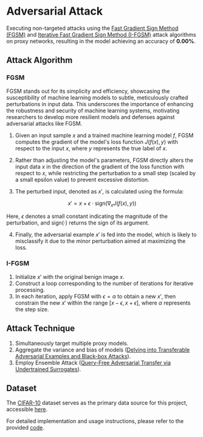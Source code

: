 # Adversarial Attack

Executing non-targeted attacks using the [Fast Gradient Sign Method (FGSM)](https://arxiv.org/abs/1412.6572) and [Iterative Fast Gradient Sign Method (I-FGSM)](https://arxiv.org/abs/1607.02533) attack algorithms on proxy networks, resulting in the model achieving an accuracy of **0.00%**.

## Attack Algorithm
### FGSM
FGSM stands out for its simplicity and efficiency, showcasing the susceptibility of machine learning models to subtle, meticulously crafted perturbations in input data. This underscores the importance of enhancing the robustness and security of machine learning systems, motivating researchers to develop more resilient models and defenses against adversarial attacks like FGSM.

1. Given an input sample $x$ and a trained machine learning model $f$, FGSM computes the gradient of the model's loss function $J(f(x), y)$ with respect to the input $x$, where $y$ represents the true label of $x$.
   
2. Rather than adjusting the model's parameters, FGSM directly alters the input data $x$ in the direction of the gradient of the loss function with respect to $x$, while restricting the perturbation to a small step (scaled by a small epsilon value) to prevent excessive distortion.

3. The perturbed input, denoted as $x'$, is calculated using the formula:

$$x' = x + \epsilon \cdot \text{sign}(\nabla_x J(f(x), y))$$

Here, $\epsilon$ denotes a small constant indicating the magnitude of the perturbation, and $\text{sign}(\cdot)$ returns the sign of its argument.

4. Finally, the adversarial example $x'$ is fed into the model, which is likely to misclassify it due to the minor perturbation aimed at maximizing the loss.

### I-FGSM
1. Initialize $x'$ with the original benign image $x$.
2. Construct a loop corresponding to the number of iterations for iterative processing.
3. In each iteration, apply FGSM with $\epsilon = \alpha$ to obtain a new $x'$, then constrain the new $x'$ within the range $[x-\epsilon, x+\epsilon]$, where $\alpha$ represents the step size.

## Attack Technique
1. Simultaneously target multiple proxy models.
2. Aggregate the variance and bias of models ([Delving into Transferable Adversarial Examples and Black-box Attacks](https://arxiv.org/abs/1611.02770)).
3. Employ Ensemble Attack ([Query-Free Adversarial Transfer via Undertrained Surrogates](https://arxiv.org/abs/2007.00806)).

## Dataset
The [CIFAR-10](https://www.cs.toronto.edu/~kriz/cifar.html) dataset serves as the primary data source for this project, accessible [here](https://drive.google.com/file/d/19E0B_Cj2gCWSHiqI6wkFaHYXXXGVA0WR/view?usp=sharing).

For detailed implementation and usage instructions, please refer to the provided [code](https://github.com/Dawson-ma/Adversarial-Attack/blob/main/Adversarial_Attack.ipynb).
